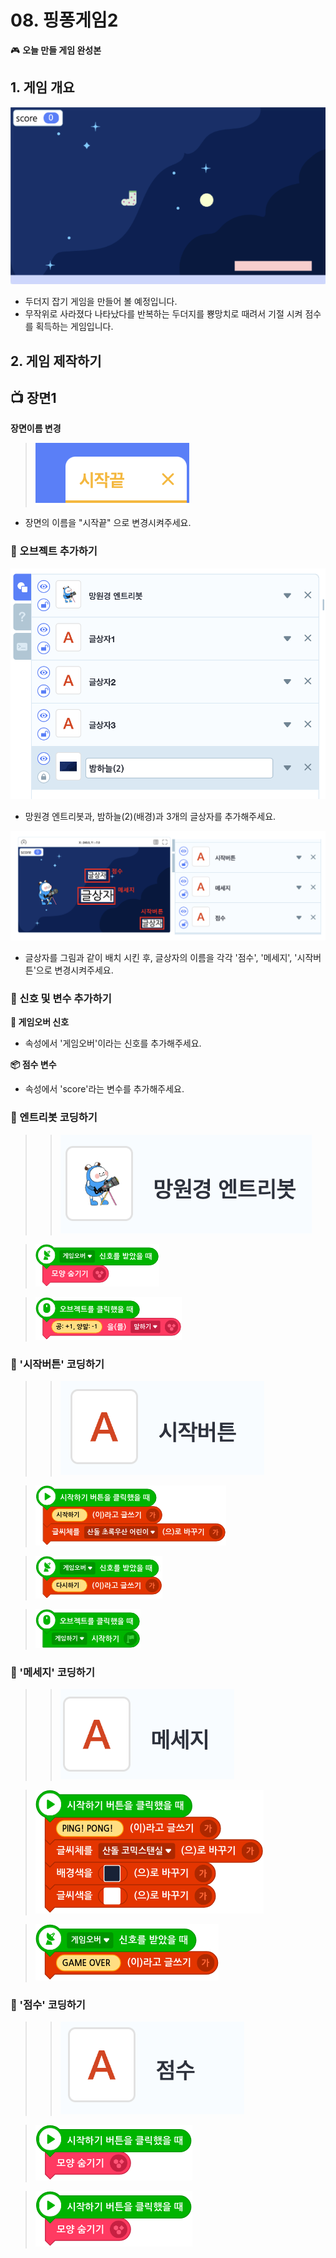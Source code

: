 # 08. 핑퐁게임2

🎮  **오늘 만들 게임 완성본**   
[]() 

## 1. 게임 개요
![](/img/08_핑퐁게임/8_8.png)

- 두더지 잡기 게임을 만들어 볼 예정입니다. 
- 무작위로 사라졌다 나타났다를 반복하는 두더지를 뿅망치로 때려서 기절 시켜 점수를 획득하는 게임입니다.

## 2. 게임 제작하기

## 📺 장면1

**장면이름 변경**

> ![](/img/08_핑퐁게임/8_22.png)

- 장면의 이름을 "시작끝" 으로 변경시켜주세요. 

### 🧩 오브젝트 추가하기

![](/img/08_핑퐁게임/8_23.png)

- 망원경 엔트리봇과, 밤하늘(2)(배경)과 3개의 글상자를 추가해주세요. 


![](/img/08_핑퐁게임/8_24.png)

- 글상자를 그림과 같이 배치 시킨 후, 글상자의 이름을 각각 '점수', '메세지', '시작버튼'으로 변경시켜주세요. 


### 🧩 신호 및 변수 추가하기 

**🛜 게임오버 신호**
- 속성에서 '게임오버'이라는 신호를 추가해주세요.

**📦 점수 변수**
- 속성에서 'score'라는 변수를 추가해주세요. 



### 🧩 엔트리봇 코딩하기

>>  ![](/img/08_핑퐁게임/엔트리.png)

> ![](/img/08_핑퐁게임/8_28.png)

> ![](/img/08_핑퐁게임/8_29.png)


### 🧩 '시작버튼' 코딩하기

>>  ![](/img/08_핑퐁게임/시작버튼.png)

> ![](/img/08_핑퐁게임/8_25.png)

> ![](/img/08_핑퐁게임/8_26.png)

> ![](/img/08_핑퐁게임/8_27.png)

### 🧩 '메세지' 코딩하기

> > ![](/img/08_핑퐁게임/메세지.png)

> ![](/img/08_핑퐁게임/8_30.png)

> ![](/img/08_핑퐁게임/8_31.png)


### 🧩 '점수' 코딩하기

> > ![](/img/08_핑퐁게임/점수.png)


> ![](/img/08_핑퐁게임/8_32.png)


> ![](/img/08_핑퐁게임/8_32.png)

